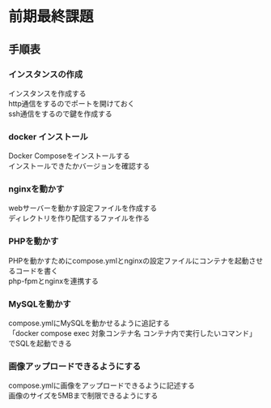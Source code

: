 # 前期最終課題

## 手順表

### インスタンスの作成
インスタンスを作成する  
http通信をするのでポートを開けておく  
ssh通信をするので鍵を作成する

### docker インストール
Docker Composeをインストールする  
インストールできたかバージョンを確認する

### nginxを動かす
webサーバーを動かす設定ファイルを作成する  
ディレクトリを作り配信するファイルを作る

### PHPを動かす
PHPを動かすためにcompose.ymlとnginxの設定ファイルにコンテナを起動させるコードを書く  
php-fpmとnginxを連携する

### MySQLを動かす
compose.ymlにMySQLを動かせるように追記する  
「docker compose exec 対象コンテナ名 コンテナ内で実行したいコマンド」でSQLを起動できる

### 画像アップロードできるようにする
compose.ymlに画像をアップロードできるように記述する  
画像のサイズを5MBまで制限できるようにする
